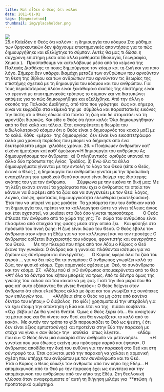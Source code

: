 ```yaml
---
title: Καὶ εἶδεν ὁ Θεὸς ὅτι καλὸν
date: 2011-01-01
tags: [Θρησκευτικά]
thumbnail: img/placeholder.png
---
```

![](http://image.slidesharecdn.com/random-141113145429-conversion-gate02/95/-7-638.jpg?cb=1415890730)  
25\.« Καὶεἶδεν ὁ Θεὸς ὅτι καλὸν»:  η δημιουργία του κόσμου 
Στο μάθημα των θρησκευτικών δεν ψάχνουμε επιστημονικές απαντήσεις για το πώς δημιουργήθηκε και εξελίχτηκε το σύμπαν. Αυτές θα μας τι δώσει η σύγχρονη επιστήμη μέσα από άλλα μαθήματα (Βιολογία, Γεωγραφία, Χημεία ).   
Προσπαθούμε να καταλάβουμε μέσα από τα κείμενα της Παλαιάς Διαθήκης το ποιος δημιούργησε τον κόσμο και τη ζωή και για ποιο λόγο.
Σήμερα δεν υπάρχει διαμάχη μεταξύ των ανθρώπων που αρνούνταν τη θέση της βίβλου και των ανθρώπων που αρνούνταν τις θεωρίες της επιστήμης σχετικά με τη δημιουργία του κόσμου και του ανθρώπου.
Για τους περισσότερους πλέον είναι ξεκάθαρο:ο σκοπός της επιστήμης είναι να ερευνά με επιστημονικούς τρόπους το σύμπαν και να διατυπώνει απόψεις για το πώς δημιουργήθηκε και εξελίχθηκε.
Από την άλλη ο σκοπός της Παλαιάς Διαθήκης, από τότε που γράφτηκε  έως και σήμερα, είναι να εκφράζει στα κείμενά της με  σύμβολα και παραστατικές εικόνες την πίστη ότι ο Θεός έδωσε στα πάντα τη ζωή και δε σταματάει να τη φροντίζει διαρκώς.
Και είδε ο Θεός ότι ήταν καλό: Όλα δημιουργήθηκαν από το θεό καλά και τέλεια. Έτσι ανατρέπεται η θεωρία του ειδωλολατρικού κόσμου ότι ο Θεός είναι ο δημιουργός του κακού μαζί με το καλό. Κάθε  «μέρα»  της δημιουργίας  δεν είναι ένα εικοσιτετράωρο αλλά μια χρονική περίοδος που μπορεί να διήρκησε από ένα δευτερόλεπτο μέχρι  χιλιάδες χρόνια. 
26\. « Ποιήσωμεν ἄνθρωπον κατ’ εἰκόνα ἡμετέραν καὶ καθ’ ὁμοίωσιν»:Η δημιουργία του ανθρώπου 
Ας δημιουργήσουμε τον άνθρωπο:  α) Ο πληθυντικός  αριθμός υπονοεί τα άλλα δύο πρόσωπα της Αγίας  Τριάδος. β) Ενώ όλα τα άλλα δημιουργήματα γίνονται με την εντολή το λόγο του Θεού (είπε ο Θεός, έκανε ο Θεός ), η δημιουργία του ανθρώπου γίνεται με την προσωπική ενασχόληση του τριαδικού Θεού και αυτό είναι δείγμα της ιδιαίτερης αγάπης του για τον άνθρωπο.         Σύμφωνα με την εικόνα τη δική μας: Με τη λέξη εικόνα εννοεί τα χαρίσματα που έχει ο άνθρωπος τα οποία τον κάνουν να διαφέρει από τα ζώα και να συγγενεύει με τον Θεό: λόγος, λογικό, σκέψη, φαντασία, δημιουργικότητα ελευθερία («αυτεξούσιο»).        
Έτσι που να μπορεί να μας μοιάσει:  Τα χαρίσματα που του δόθηκαν κατά τη δημιουργία του, πρέπει να τα καλλιεργήσει ώστε να γίνει τέλειος άγιος και έτσι σχετιστεί, να μοιάσει στο θεό όσο γίνεται περισσότερο.       Ο Θεός έπλασε τον άνθρωπο από το χώμα της γης: Το  σώμα του ανθρώπου είναι πλασμένο από στοιχεία της φύσης μέσα στην οποία ζει.    
Και φύσηξε στο πρόσωπό του πνοή ζωής: Η ζωή είναι δώρο του Θεού.
Ο Θεός έβαλε τον άνθρωπο στον κήπο τη Εδέμ για να τον καλλιεργεί και να τον προσέχει: Ο άνθρωπος ορίζεται διαχειριστής του κόσμου, φροντιστής και συνεργάτης του Θεού.       
Με την πλευρά που πήρε από τον Αδάμ ο Κύριος ο Θεό έκανε την γυναίκα: Ο άνδρας και η γυναίκα  πλάθονται ισότιμοι για να ζήσουν ως σύντροφοι και συνεργάτες.      
Ο Κύριος έφερε όλα τα ζώα του αγρού … για να δει πώς θα τα ονομάσει: Ο άνθρωπος γνωρίζει καλά τα ζώα, τον φυσικό κόσμο. Έχει αρμονικές σχέσεις με  Θεό, το συνάνθρωπο και τον κόσμο. 
27\.  «Ἀδὰμ ποῦ εἰ ;»Ο άνθρωπος απομακρύνεται από το Θεό
«Απ’ όλα τα δέντρα του κήπου μπορείς να τρως. Από το δέντρο όμως της γνώσης του καλού και του κακού να μη φας. Γιατί την ίδια μέρα που θα φας απ’ αυτό εξάπαντος θα γίνεις θνητός» : Ο Θεός δείχνει στον άνθρωπο ότι είναι ελεύθερος αλλά με όρια και του γνωρίζει τις συνέπειες των επιλογών του.        «Αλήθεια είπε ο Θεός να μη φάτε από κανένα δέντρο του κήπου;» Ο διάβολος  (το φίδι ) χρησιμοποιεί την υπερβολή για να έχει έτοιμη την απάντηση η Εύα και έτσι να της   πιάσει κουβέντα.          «Όχι  βέβαια! Δε θα γίνετε θνητοί. Όμως ο Θεός ξέρει ότι… θα ανοιχτούν τα μάτια σας και θα γίνετε σαν θεοί και θα γνωρίζεται το καλό από το κακό».  Με αυτόν τον τρόπο το φίδι παρουσιάζει το Θεό ως ψεύτη, ( ότι δεν είναι άξιος εμπιστοσύνης) και προτείνει στην Εύα την παρακοή με στόχο να γίνει « σαν θεός» την   ισοθεία   όπως λέγεται.             
«Αδάμ που ει»: Ο Θεός δίνει μια ευκαιρία στον άνθρωπο να μετανοήσει.          
«Η γυναίκα που μου έδωσες εκείνη μου πρόσφερε καρπό και έφαγα». Ο άνθρωπος αποδίδει την δική του ευθύνη για την παρακοή στο θεό και στη σύντροφό του. Έτσι φαίνεται μετά την παρακοή να χαλάει η αρμονική σχέση που υπήρχε του ανθρώπου με τον συνάνθρωπο και το Θεό.          
Έτσι ο Κύριος ο Θεός έδιωξε τον άνθρωπο από τον κήπο της Εδέμ… Η απομάκρυνση από το Θεό με την παρακοή έχει ως συνέπεια και την απομάκρυνση του ανθρώπου από τον κήπο της Εδέμ. 
Στη θεολογική γλώσσα όταν αναφερόμαστε σ’ αυτή τη διήγηση μιλάμε για  **πτώση  ή  προπατορικό αμάρτημα.

